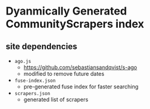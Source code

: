 # Dyanmically Generated CommunityScrapers index

## site dependencies
- `ago.js`
  - https://github.com/sebastiansandqvist/s-ago
  - modified to remove future dates
- `fuse-index.json`
  - pre-generated fuse index for faster searching
- `scrapers.json`
  - generated list of scrapers